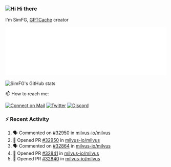 ### <img src='https://qpluspicture.oss-cn-beijing.aliyuncs.com/6LjjQA/Hi.gif' alt='Hi' width="24"/> Hi there

I'm SimFG, [GPTCache](https://github.com/zilliztech/GPTCache) creator

![Metrics 👋](/metrics.plugin.followup.user.svg)

![SimFG's GitHub stats](https://github-readme-stats.vercel.app/api?username=SimFG&show_icons=true&theme=radical&count_private=true)

📫 How to reach me:

[![Connect on Mail](https://img.shields.io/badge/Ask%20me-anything-1abc9c.svg)](mailto:1142838399@qq.com)
[![Twitter](https://img.shields.io/twitter/follow/FogSim?style=social)](https://twitter.com/FogSim)
[![Discord](https://img.shields.io/discord/1092648432495251507?label=Discord&logo=discord)](https://discord.gg/Q8C6WEjSWV)

### :zap: Recent Activity

<!--START_SECTION:activity-->
1. 🗣 Commented on [#32950](https://github.com/milvus-io/milvus/issues/32950) in [milvus-io/milvus](https://github.com/milvus-io/milvus)
2. 💪 Opened PR [#32950](https://github.com/milvus-io/milvus/pull/32950) in [milvus-io/milvus](https://github.com/milvus-io/milvus)
3. 🗣 Commented on [#32864](https://github.com/milvus-io/milvus/issues/32864) in [milvus-io/milvus](https://github.com/milvus-io/milvus)
4. 💪 Opened PR [#32841](https://github.com/milvus-io/milvus/pull/32841) in [milvus-io/milvus](https://github.com/milvus-io/milvus)
5. 💪 Opened PR [#32840](https://github.com/milvus-io/milvus/pull/32840) in [milvus-io/milvus](https://github.com/milvus-io/milvus)
<!--END_SECTION:activity-->

